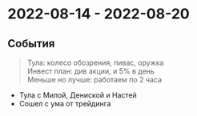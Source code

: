 # 2022-08-14 - 2022-08-20

## События

>Тула: колесо обозрения, пивас, оружка<br> 
>Инвест план: див акции, и 5% в день<br>
>Меньше но лучше: работаем по 2 часа<br> 

- Тула с Милой, Дениской и Настей
- Сошел с ума от трейдинга

